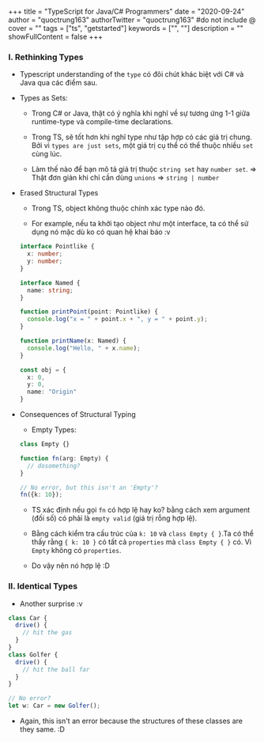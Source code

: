 +++
title = "TypeScript for Java/C# Programmers"
date = "2020-09-24"
author = "quoctrung163"
authorTwitter = "quoctrung163" #do not include @
cover = ""
tags = ["ts", "getstarted"]
keywords = ["", ""]
description = ""
showFullContent = false
+++

### I. Rethinking Types
- Typescript understanding of the `type` có đôi chút khác biệt với C# và Java qua các điểm sau.

- Types as Sets:
  - Trong C# or Java, thật có ý nghĩa khi nghĩ về sự tương ứng 1-1 giữa runtime-type và compile-time declarations.

  - Trong TS, sẽ tốt hơn khi nghĩ type như tập hợp có các giá trị chung. Bởi vì `types are just sets`, một giá trị cụ thể có thể thuộc nhiều `set` cùng lúc.

  - Làm thế nào để bạn mô tả giá trị thuộc `string set` hay `number set`. => Thật đơn giản khi chỉ cần dùng `unions` => `string | number`

- Erased Structural Types
  - Trong TS, object không thuộc chính xác type nào đó.

  - For example, nếu ta khởi tạo object như một interface, ta có thể sử dụng nó mặc dù ko có quan hệ khai báo :v

  ```ts
  interface Pointlike {
    x: number;
    y: number;
  }

  interface Named {
    name: string;
  }

  function printPoint(point: Pointlike) {
    console.log("x = " + point.x + ", y = " + point.y);
  }

  function printName(x: Named) {
    console.log("Hello, " + x.name);
  }

  const obj = {
    x: 0,
    y: 0,
    name: "Origin"
  }
  ```

- Consequences of Structural Typing
  - Empty Types: 
  ```ts
  class Empty {}
  
  function fn(arg: Empty) {
    // dosomething?
  }

  // No error, but this isn't an 'Empty'?
  fn({k: 10});
  ```

  - TS xác định nếu gọi `fn` có hợp lệ hay ko? bằng cách xem argument (đối số) có phải là `empty valid` (giá trị rỗng hợp lệ). 

  - Bằng cách kiểm tra cấu trúc của `k: 10` và `class Empty { }`.Ta có thể thấy rằng `{ k: 10 }` có tất cả `properties` mà `class Empty { }` có.
  Vì `Empty` không có `properties`. 

  - Do vậy nên nó hợp lệ :D

### II. Identical Types
- Another surprise :v

```ts
class Car {
  drive() {
    // hit the gas
  }
}
class Golfer {
  drive() {
    // hit the ball far
  }
}

// No error?
let w: Car = new Golfer();
```
- Again, this isn't an error because the structures of these classes are they same. :D
